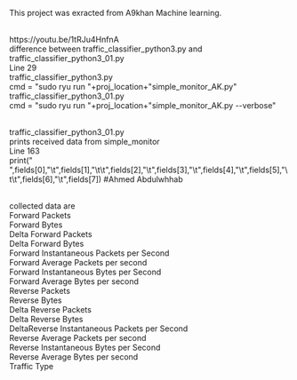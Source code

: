 This project was exracted from A9khan Machine learning.


<br>
https://youtu.be/1tRJu4HnfnA

<br> 
difference between traffic_classifier_python3.py and traffic_classifier_python3_01.py 

<br>
Line 29
<br>traffic_classifier_python3.py
<br>cmd = "sudo ryu run "+proj_location+"simple_monitor_AK.py"
<lLine 31
<br>traffic_classifier_python3_01.py
<br>cmd = "sudo ryu run "+proj_location+"simple_monitor_AK.py    --verbose"


<br>traffic_classifier_python3_01.py
<br> prints received data from simple_monitor
<br> Line 163
<br>  print("      ",fields[0],"\t",fields[1],"\t\t",fields[2],"\t",fields[3],"\t",fields[4],"\t",fields[5],"\t\t",fields[6],"\t",fields[7])           #Ahmed Abdulwhhab


<br> collected data are
<br>Forward Packets<br>Forward Bytes<br>Delta Forward Packets<br>Delta Forward Bytes<br>Forward Instantaneous Packets per Second<br>Forward Average Packets per second<br>Forward Instantaneous Bytes per Second<br>Forward Average Bytes per second<br>Reverse Packets<br>Reverse Bytes<br>Delta Reverse Packets<br>Delta Reverse Bytes<br>DeltaReverse Instantaneous Packets per Second<br>Reverse Average Packets per second<br>Reverse Instantaneous Bytes per Second<br>Reverse Average Bytes per second<br>Traffic Type

